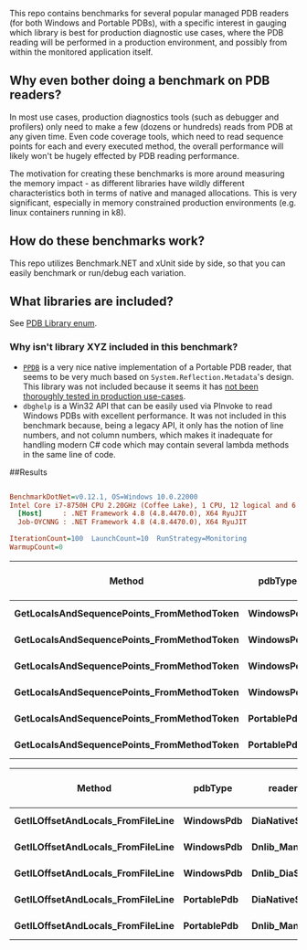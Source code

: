 This repo contains benchmarks for several popular managed PDB readers (for both Windows and Portable PDBs), with a specific interest in gauging which library is best for production diagnostic use cases, where the PDB reading will be performed in a production environment, and possibly from within the monitored application itself.

## Why even bother doing a benchmark on PDB readers?
In most use cases, production diagnostics tools (such as debugger and profilers) only need to make a few (dozens or hundreds) reads 
from PDB at any given time. Even code coverage tools, which need to read sequence points for each and every executed method,
the overall performance will likely won't be hugely effected by PDB reading performance.

The motivation for creating these benchmarks is more around measuring the memory impact - as different libraries have wildly different characteristics both in terms of native and managed allocations. This is very significant, especially in memory constrained production environments (e.g. linux containers running in k8).

## How do these benchmarks work?
This repo utilizes Benchmark.NET and xUnit side by side, so that you can easily benchmark or run/debug each variation. 

## What libraries are included?
See  [PDB Library enum](https://github.com/OmerRaviv/PdbBenchmarks/blob/main/PdbReadingBenchmarks/PdbReaderLibrary.cs#L3).

### Why isn't library XYZ included in this benchmark?

- [`PPDB`](https://github.com/AaronRobinsonMSFT/PPDB) is a very nice native implementation of a Portable PDB reader, that seems to be very much based on `System.Reflection.Metadata`'s design. This library was not included because it seems it has [not been thoroughly tested in production use-cases](https://github.com/AaronRobinsonMSFT/PPDB/issues/9).
- `dbghelp` is a Win32 API that can be easily used via PInvoke to read Windows PDBs with excellent performance. It was not included in this benchmark because, being a legacy API, it only has the notion of line numbers, and not column numbers, which makes it inadequate for handling modern C# code which may contain several lambda methods in the same line of code.


##Results
``` ini

BenchmarkDotNet=v0.12.1, OS=Windows 10.0.22000
Intel Core i7-8750H CPU 2.20GHz (Coffee Lake), 1 CPU, 12 logical and 6 physical cores
  [Host]     : .NET Framework 4.8 (4.8.4470.0), X64 RyuJIT
  Job-OYCNNG : .NET Framework 4.8 (4.8.4470.0), X64 RyuJIT

IterationCount=100  LaunchCount=10  RunStrategy=Monitoring  
WarmupCount=0  

```
|                                     Method |     pdbType |      readerLibrary |        Mean |    Error |    StdDev |      Median | Rank |     Gen 0 | Gen 1 | Gen 2 |  Allocated | Allocated native memory | Native memory leak |
|------------------------------------------- |------------ |------------------- |------------:|---------:|----------:|------------:|-----:|----------:|------:|------:|-----------:|------------------------:|-------------------:|
| **GetLocalsAndSequencePoints_FromMethodToken** |  **WindowsPdb** | **DiaNativeSymReader** |  **2,280.4 μs** | **18.51 μs** | **177.35 μs** |  **2,238.0 μs** |    **3** |         **-** |     **-** |     **-** |  **916.09 KB** |                 **1544 KB** |         **1238.25 KB** |
| **GetLocalsAndSequencePoints_FromMethodToken** |  **WindowsPdb** |          **MonoCecil** |  **8,608.3 μs** | **45.34 μs** | **434.42 μs** |  **8,526.6 μs** |    **5** |         **-** |     **-** |     **-** | **5006.66 KB** |                 **2.05 KB** |            **0.16 KB** |
| **GetLocalsAndSequencePoints_FromMethodToken** |  **WindowsPdb** |      **Dnlib_Managed** | **11,287.5 μs** | **72.66 μs** | **696.23 μs** | **11,172.1 μs** |    **6** | **1000.0000** |     **-** |     **-** | **9552.98 KB** |                 **2.59 KB** |            **0.31 KB** |
| **GetLocalsAndSequencePoints_FromMethodToken** |  **WindowsPdb** | **Dnlib_DiaSymReader** |  **3,293.8 μs** | **34.65 μs** | **332.05 μs** |  **3,226.5 μs** |    **4** |         **-** |     **-** |     **-** | **3427.67 KB** |              **1576.72 KB** |         **1268.05 KB** |
| **GetLocalsAndSequencePoints_FromMethodToken** | **PortablePdb** | **DiaNativeSymReader** |    **752.0 μs** |  **9.53 μs** |  **91.35 μs** |    **739.9 μs** |    **1** |         **-** |     **-** |     **-** |  **812.44 KB** |               **243.68 KB** |             **242 KB** |
| **GetLocalsAndSequencePoints_FromMethodToken** | **PortablePdb** |      **Dnlib_Managed** |  **1,358.0 μs** | **17.22 μs** | **165.00 μs** |  **1,306.0 μs** |    **2** |         **-** |     **-** |     **-** | **1911.78 KB** |                 **2.88 KB** |            **0.59 KB** |




|                            Method |     pdbType |      readerLibrary |      Mean |     Error |    StdDev |     Median | Rank |     Gen 0 | Gen 1 | Gen 2 |  Allocated | Allocated native memory | Native memory leak |
|---------------------------------- |------------ |------------------- |----------:|----------:|----------:|-----------:|-----:|----------:|------:|------:|-----------:|------------------------:|-------------------:|
| **GetILOffsetAndLocals_FromFileLine** |  **WindowsPdb** | **DiaNativeSymReader** |  **2.848 ms** | **0.0253 ms** | **0.2420 ms** |  **2.7898 ms** |    **3** |         **-** |     **-** |     **-** |  **251.66 KB** |              **1577.38 KB** |         **1158.32 KB** |
| **GetILOffsetAndLocals_FromFileLine** |  **WindowsPdb** |      **Dnlib_Managed** | **11.393 ms** | **0.1080 ms** | **1.0352 ms** | **11.1354 ms** |    **5** | **1000.0000** |     **-** |     **-** | **9221.22 KB** |                 **2.31 KB** |            **0.25 KB** |
| **GetILOffsetAndLocals_FromFileLine** |  **WindowsPdb** | **Dnlib_DiaSymReader** |  **3.616 ms** | **0.0258 ms** | **0.2472 ms** |  **3.5603 ms** |    **4** |         **-** |     **-** |     **-** |  **2748.8 KB** |              **1609.08 KB** |         **1188.13 KB** |
| **GetILOffsetAndLocals_FromFileLine** | **PortablePdb** | **DiaNativeSymReader** |  **2.120 ms** | **0.0144 ms** | **0.1376 ms** |  **2.0872 ms** |    **2** |         **-** |     **-** |     **-** | **1264.05 KB** |               **243.68 KB** |          **242.21 KB** |
| **GetILOffsetAndLocals_FromFileLine** | **PortablePdb** |      **Dnlib_Managed** |  **1.021 ms** | **0.0121 ms** | **0.1160 ms** |  **0.9870 ms** |    **1** |         **-** |     **-** |     **-** | **1331.39 KB** |                  **2.5 KB** |            **0.44 KB** |
